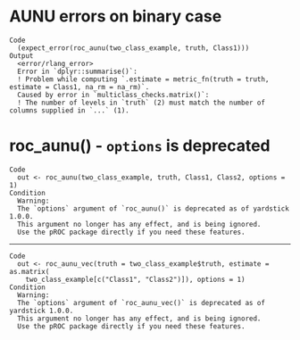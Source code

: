 # AUNU errors on binary case

    Code
      (expect_error(roc_aunu(two_class_example, truth, Class1)))
    Output
      <error/rlang_error>
      Error in `dplyr::summarise()`:
      ! Problem while computing `.estimate = metric_fn(truth = truth, estimate = Class1, na_rm = na_rm)`.
      Caused by error in `multiclass_checks.matrix()`:
      ! The number of levels in `truth` (2) must match the number of columns supplied in `...` (1).

# roc_aunu() - `options` is deprecated

    Code
      out <- roc_aunu(two_class_example, truth, Class1, Class2, options = 1)
    Condition
      Warning:
      The `options` argument of `roc_aunu()` is deprecated as of yardstick 1.0.0.
      This argument no longer has any effect, and is being ignored.
      Use the pROC package directly if you need these features.

---

    Code
      out <- roc_aunu_vec(truth = two_class_example$truth, estimate = as.matrix(
        two_class_example[c("Class1", "Class2")]), options = 1)
    Condition
      Warning:
      The `options` argument of `roc_aunu_vec()` is deprecated as of yardstick 1.0.0.
      This argument no longer has any effect, and is being ignored.
      Use the pROC package directly if you need these features.

